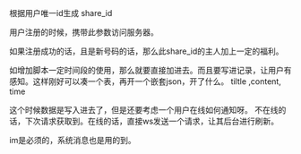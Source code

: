 根据用户唯一id生成 share_id

用户注册的时候，携带此参数访问服务器。

如果注册成功的话，且是新号码的话，那么此share_id的主人加上一定的福利。


如增加脚本一定时间段的使用，那么就要直接加进去。而且要写进记录，让用户有感知。这样刚好可以凑一个表，再开一个嵌套json，开了什么。 tiltle ,content, time

这个时候数据是写入进去了，但是还要考虑一个用户在线如何通知呀。
不在线的话，下次请求获取到。在线的话，直接ws发送一个请求，让其后台进行刷新。

im是必须的，系统消息也是用的到。
